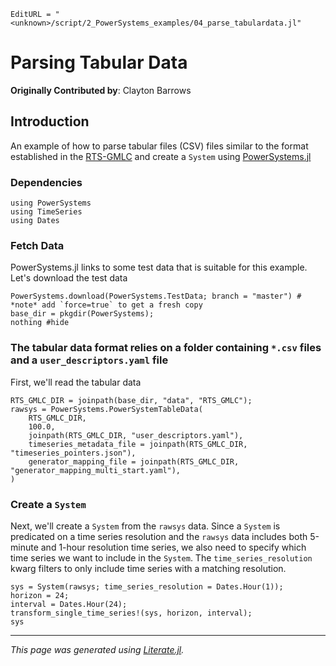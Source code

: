 ```@meta
EditURL = "<unknown>/script/2_PowerSystems_examples/04_parse_tabulardata.jl"
```

# Parsing Tabular Data

**Originally Contributed by**: Clayton Barrows

## Introduction

An example of how to parse tabular files (CSV) files similar to the format established in
the [RTS-GMLC](github.com/gridmod/rts-gmlc/RTS_Data/SourceData) and create a `System` using
[PowerSystems.jl](github.com/NREL-SIIP/PowerSystems.jl)

### Dependencies

````@example 04_parse_tabulardata
using PowerSystems
using TimeSeries
using Dates
````

### Fetch Data
PowerSystems.jl links to some test data that is suitable for this example.
Let's download the test data

````@example 04_parse_tabulardata
PowerSystems.download(PowerSystems.TestData; branch = "master") # *note* add `force=true` to get a fresh copy
base_dir = pkgdir(PowerSystems);
nothing #hide
````

### The tabular data format relies on a folder containing `*.csv` files and a `user_descriptors.yaml` file
First, we'll read the tabular data

````@example 04_parse_tabulardata
RTS_GMLC_DIR = joinpath(base_dir, "data", "RTS_GMLC");
rawsys = PowerSystems.PowerSystemTableData(
    RTS_GMLC_DIR,
    100.0,
    joinpath(RTS_GMLC_DIR, "user_descriptors.yaml"),
    timeseries_metadata_file = joinpath(RTS_GMLC_DIR, "timeseries_pointers.json"),
    generator_mapping_file = joinpath(RTS_GMLC_DIR, "generator_mapping_multi_start.yaml"),
)
````

### Create a `System`
Next, we'll create a `System` from the `rawsys` data. Since a `System` is predicated on a
time series resolution and the `rawsys` data includes both 5-minute and 1-hour resolution
time series, we also need to specify which time series we want to include in the `System`.
The `time_series_resolution` kwarg filters to only include time series with a matching resolution.

````@example 04_parse_tabulardata
sys = System(rawsys; time_series_resolution = Dates.Hour(1));
horizon = 24;
interval = Dates.Hour(24);
transform_single_time_series!(sys, horizon, interval);
sys
````

---

*This page was generated using [Literate.jl](https://github.com/fredrikekre/Literate.jl).*

